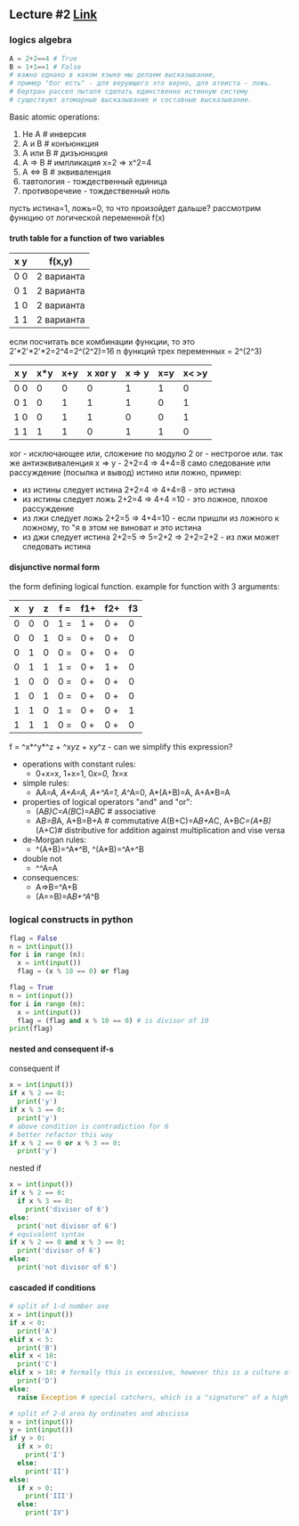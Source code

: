 ## Lecture #2 [Link](https://www.youtube.com/watch?v=ZgSx3yH7sJI&list=PLRDzFCPr95fK7tr47883DFUbm4GeOjjc0&index=2)
### logics algebra
```python
A = 2+2==4 # True
B = 1+1==1 # False 
# важно однако в каком языке мы делаем высказывание, 
# пример "бог есть" - для верующего это верно, для атеиста - ложь.
# бертран рассел пыталя сделать единственно истинную систему
# существуют атомарные высказывание и составные высказывание.
```

Basic atomic operations:
1. Не А # инверсия
2. А и В # конъюнкция
3. А или В # дизъюнкция
4. А => В # импликация x=2 => x^2=4
5. A <=> B # эквиваленция
6. тавтология - тождественный единица
7. противоречеие - тождественный ноль

пусть истина=1, ложь=0, то что произойдет дальше?
рассмотрим функцию от логической переменной f(x)

####  truth table for a function of two variables

x y | f(x,y)
-- | --
0 0 | 2 варианта
0 1 | 2 варианта
1 0 | 2 варианта
1 1 | 2 варианта

если посчитать все комбинации функции, то это 2'*2'*2'*2=2^4=2^(2^2)=16
n функций трех переменных = 2^(2^3)

x y | x*y | x+y | x xor y | x => y | x=y | x< >y |
-- | -- | -- | -- | -- | -- | -- |
0 0 | 0 | 0 | 0 | 1 | 1 | 0 |
0 1 | 0 | 1 | 1 | 1 | 0 | 1 |
1 0 | 0 | 1 | 1 | 0 | 0 | 1 |
1 1 | 1 | 1 | 0 | 1 | 1 | 0 |

xor - исключающее или, сложение по модулю 2
or - нестрогое или. так же антиэквиваленция
x => y - 2+2=4 => 4+4=8 само следование или рассуждение  (посылка и вывод) истино или ложно, пример:
* из истины следует истина 2+2=4 => 4+4=8 - это истина
* из истины следует ложь 2+2=4 => 4+4 =10 - это ложное, плохое рассуждение
* из лжи следует ложь 2+2=5 => 4+4=10 - если пришли из ложного к ложному, то "я в этом не виноват и это истина
* из джи следует истина 2+2=5 => 5=2+2 => 2+2=2+2 - из лжи может следовать истина

#### disjunctive normal form
the form defining logical function.
example for function with 3 arguments:

 x | y | z  | f  = | f1+ | f2+ | f3 
-- | -- | --| -- | -- | -- | -- 
0  | 0 | 0 | 1 = | 1 + | 0 + | 0 
0  | 0 | 1 | 0 = | 0 + | 0 + | 0 
0  | 1 | 0 | 0 = | 0 + | 0 + | 0 
0  | 1 | 1 | 1 = | 0 + | 1 + | 0 
1  | 0 | 0 | 0 = | 0 + | 0 + | 0 
1  | 0 | 1 | 0 = | 0 + | 0 + | 0 
1  | 1 | 0 | 1 = | 0 + | 0 + | 1 
1  | 1 | 1 | 0 = | 0 + | 0 + | 0 

f = ^x*^y*^z + ^x*y*z + x*y*^z - can we simplify this expression?

* operations with constant rules:
  * 0+x=x, 1+x=1, 0*x=0, 1*x=x
* simple rules:
  * A*A=A, A+A=A, A+^A=1, A*^A=0, A*(A+B)=A, A+A*B=A
* properties of logical operators "and" and "or":
  * (A*B)*C=A*(B*C)=A*B*C # associative
  * А*В=В*А, А+В=В+А # commutative
  *A*(B+C)=A*B+A*C, A+B*C=(A+B)*(A+C)# distributive for addition against multiplication and vise versa
* de-Morgan rules:
  * ^(A+B)=^A*^B, ^(A*B)=^A+^B
* double not
  * ^^A=A
* consequences:
  * A=>B=^A+B
  * (A==B)=A*B+^A*^B

### logical constructs in python
```python
flag = False
n = int(input())
for i in range (n):
  x = int(input())
  flag = (x % 10 == 0) or flag

flag = True
n = int(input())
for i in range (n):
  x = int(input())
  flag = (flag and x % 10 == 0) # is divisor of 10
print(flag)
```
#### nested and consequent if-s
consequent if
```python
x = int(input())
if x % 2 == 0:
  print('y')
if x % 3 == 0:
  print('y')
# above condition is contradiction for 6
# better refactor this way
if x % 2 == 0 or x % 3 == 0:
  print('y')
```
nested if
```python
x = int(input())
if x % 2 == 0:
  if x % 3 == 0:
    print('divisor of 6')
else:
  print('not divisor of 6')
# equivalent syntax
if x % 2 == 0 and x % 3 == 0:
  print('divisor of 6')
else:
  print('not divisor of 6')
```
#### cascaded if conditions
```python
# split of 1-d number axe
x = int(input())
if x < 0:
  print('A')
elif x < 5:
  print('B')
elif x < 10:
  print('C')
elif x > 10: # formally this is excessive, however this is a culture of code and exception handling
  print('D')
else:
  raise Exception # special catchers, which is a "signature" of a high quality developer (contract)

# split of 2-d area by ordinates and abscissa
x = int(input())
y = int(input())
if y > 0:
  if x > 0:
    print('I')
  else:
    print('II')
else:
  if x > 0:
    print('III')
  else:
    print('IV')
```
